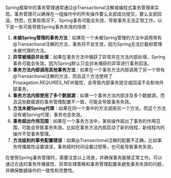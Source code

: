 Spring框架中的事务管理通常通过@Transactional注解或编程式事务管理来实现。事务管理可以确保在一组操作中的所有操作要么全部成功提交，要么全部回滚。然而，在某些情况下，Spring事务可能会失效，导致事务无法正常工作。以下是一些可能导致Spring事务失效的场景：

1. **未被Spring管理的事务方法**：如果在一个未被Spring管理的方法中调用带有@Transactional注解的方法，事务将不会生效，因为Spring无法拦截和管理未被代理的方法。
2. **异常被捕获并处理**：如果在事务方法中捕获了异常并在方法内部处理，Spring事务可能会失效。因为Spring默认只会对未捕获的异常进行事务回滚。
3. **事务方法内部调用其他事务方法**：如果在一个事务方法内部调用了另一个带有@Transactional注解的方法，而且这个方法使用了Propagation.REQUIRES_NEW属性，会导致内部事务提交或回滚不会影响外部事务。
4. **事务方法内部使用了多个数据源**：如果一个事务方法内部涉及多个数据源，而且这些数据源的事务管理配置不一致，可能会导致事务失效。
5. **方法未被Spring代理**：如果在同一个类中的方法调用另一个方法，而这个方法没有被Spring代理，事务也会失效。
6. **事务超出作用范围**：如果在一个事务方法中，某些操作超出了事务的作用范围，可能会导致事务失效。比如在事务方法内部启动了新的线程，新线程内的操作不受事务管理。
7. **方法级别的事务配置错误**：如果@Transactional注解的配置不正确，比如事务传播属性设置错误，事务超时时间设置过短等，也可能导致事务失效。

在使用Spring事务管理时，需要注意以上场景，并确保事务能够正常工作。可以通过合适的事务传播属性、异常处理策略和事务管理配置来避免事务失效的问题，并确保数据操作的一致性和完整性。
